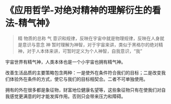 # 《应用哲学-对绝对精神的理解衍生的看法-精气神》

> 精 物质的总称
> 气 意识和规律，反映在宇宙中就是物理规律，反映在人身就是意识与意念
> 神 暂时理解为神智，对于宇宙来讲，类似于黑格尔的绝对精神，对于人本体来讲，可暂时定义为个人神智，自我意识，“我”


宇宙世界有精气神，人类本体也是一个小宇宙也拥有精气神。


改善生活品质的主要策略包含两种：一是使外在条件符合我们的目标；二是改变我们体验外在条件的方式，使它与我们的目标相契合。二者不可单独使用。

拥有的外在很多都是象征物，财富地位健康名望等，这些象征物只有在使我们对自我感觉更满意的时才能发挥作用。否则只会带来压力和障碍。
